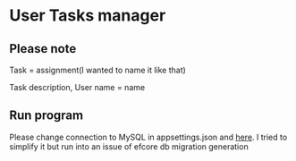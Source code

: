 # User Tasks manager

## Please note
Task = assignment(I wanted to name it like that)


Task description, User name = name


## Run program

Please change connection to MySQL in appsettings.json and [here](UserTasks.Infrastructure/Persistance/UserAssignmentsDbContext.cs). I tried to simplify it but
run into an issue of efcore db migration generation
